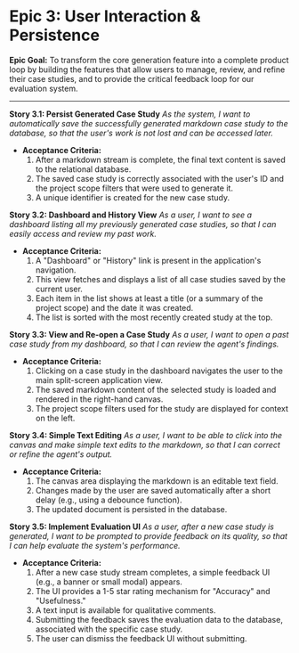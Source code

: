 # Epic 3: User Interaction & Persistence

**Epic Goal:** To transform the core generation feature into a complete product loop by building the features that allow users to manage, review, and refine their case studies, and to provide the critical feedback loop for our evaluation system.

---

**Story 3.1: Persist Generated Case Study**
*As the system, I want to automatically save the successfully generated markdown case study to the database, so that the user's work is not lost and can be accessed later.*
* **Acceptance Criteria:**
    1. After a markdown stream is complete, the final text content is saved to the relational database.
    2. The saved case study is correctly associated with the user's ID and the project scope filters that were used to generate it.
    3. A unique identifier is created for the new case study.

**Story 3.2: Dashboard and History View**
*As a user, I want to see a dashboard listing all my previously generated case studies, so that I can easily access and review my past work.*
* **Acceptance Criteria:**
    1. A "Dashboard" or "History" link is present in the application's navigation.
    2. This view fetches and displays a list of all case studies saved by the current user.
    3. Each item in the list shows at least a title (or a summary of the project scope) and the date it was created.
    4. The list is sorted with the most recently created study at the top.

**Story 3.3: View and Re-open a Case Study**
*As a user, I want to open a past case study from my dashboard, so that I can review the agent's findings.*
* **Acceptance Criteria:**
    1. Clicking on a case study in the dashboard navigates the user to the main split-screen application view.
    2. The saved markdown content of the selected study is loaded and rendered in the right-hand canvas.
    3. The project scope filters used for the study are displayed for context on the left.

**Story 3.4: Simple Text Editing**
*As a user, I want to be able to click into the canvas and make simple text edits to the markdown, so that I can correct or refine the agent's output.*
* **Acceptance Criteria:**
    1. The canvas area displaying the markdown is an editable text field.
    2. Changes made by the user are saved automatically after a short delay (e.g., using a debounce function).
    3. The updated document is persisted in the database.

**Story 3.5: Implement Evaluation UI**
*As a user, after a new case study is generated, I want to be prompted to provide feedback on its quality, so that I can help evaluate the system's performance.*
* **Acceptance Criteria:**
    1. After a new case study stream completes, a simple feedback UI (e.g., a banner or small modal) appears.
    2. The UI provides a 1-5 star rating mechanism for "Accuracy" and "Usefulness."
    3. A text input is available for qualitative comments.
    4. Submitting the feedback saves the evaluation data to the database, associated with the specific case study.
    5. The user can dismiss the feedback UI without submitting.
